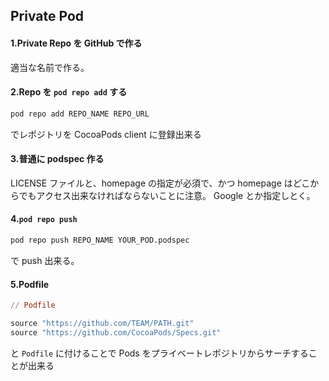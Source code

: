 Private Pod
---

#### 1.Private Repo を GitHub で作る

適当な名前で作る。

#### 2.Repo を `pod repo add` する

```sh
pod repo add REPO_NAME REPO_URL
```

でレポジトリを CocoaPods client に登録出来る

#### 3.普通に podspec 作る

LICENSE ファイルと、homepage の指定が必須で、かつ homepage はどこからでもアクセス出来なければならないことに注意。
Google とか指定しとく。

#### 4.`pod repo push`

```sh
pod repo push REPO_NAME YOUR_POD.podspec
```

で push 出来る。

#### 5.Podfile

```rb
// Podfile

source "https://github.com/TEAM/PATH.git"
source "https://github.com/CocoaPods/Specs.git"
```

と `Podfile` に付けることで Pods をプライベートレポジトリからサーチすることが出来る
